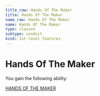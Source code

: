 ```yaml
---
title_raw: Hands Of The Maker
title: Hands Of The Maker
name_raw: Hands Of The Maker
name: Hands Of The Maker
type: classes
subtype: conduit
kind: 1st-level features
---
```


# Hands Of The Maker

You gain the following ability:

[HANDS OF THE MAKER](./Hands%20Of%20The%20Maker.md)
